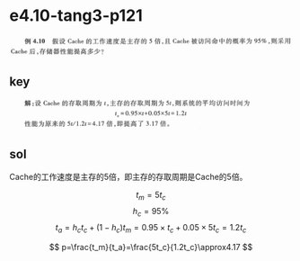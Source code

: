 
# e4.10-tang3-p121

![](assets/e4.10-tang3-p121.png)

## key

![](assets/e4.10-tang3-p121-key.png)

## sol

Cache的工作速度是主存的5倍，即主存的存取周期是Cache的5倍。

$$
t_m=5t_c
$$
$$
h_c=95\%
$$
$$
t_a=h_ct_c+(1-h_c)t_m=0.95\times t_c+0.05\times5t_c=1.2t_c
$$

$$
p=\frac{t_m}{t_a}=\frac{5t_c}{1.2t_c}\approx4.17
$$

